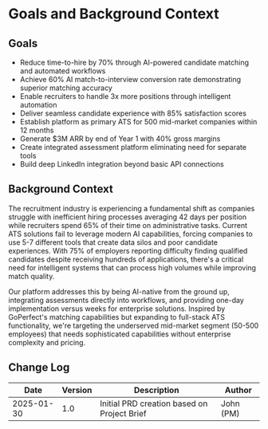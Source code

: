 # Goals and Background Context

## Goals
- Reduce time-to-hire by 70% through AI-powered candidate matching and automated workflows
- Achieve 60% AI match-to-interview conversion rate demonstrating superior matching accuracy
- Enable recruiters to handle 3x more positions through intelligent automation
- Deliver seamless candidate experience with 85% satisfaction scores
- Establish platform as primary ATS for 500 mid-market companies within 12 months
- Generate $3M ARR by end of Year 1 with 40% gross margins
- Create integrated assessment platform eliminating need for separate tools
- Build deep LinkedIn integration beyond basic API connections

## Background Context

The recruitment industry is experiencing a fundamental shift as companies struggle with inefficient hiring processes averaging 42 days per position while recruiters spend 65% of their time on administrative tasks. Current ATS solutions fail to leverage modern AI capabilities, forcing companies to use 5-7 different tools that create data silos and poor candidate experiences. With 75% of employers reporting difficulty finding qualified candidates despite receiving hundreds of applications, there's a critical need for intelligent systems that can process high volumes while improving match quality.

Our platform addresses this by being AI-native from the ground up, integrating assessments directly into workflows, and providing one-day implementation versus weeks for enterprise solutions. Inspired by GoPerfect's matching capabilities but expanding to full-stack ATS functionality, we're targeting the underserved mid-market segment (50-500 employees) that needs sophisticated capabilities without enterprise complexity and pricing.

## Change Log

| Date | Version | Description | Author |
|------|---------|-------------|---------|
| 2025-01-30 | 1.0 | Initial PRD creation based on Project Brief | John (PM) |
